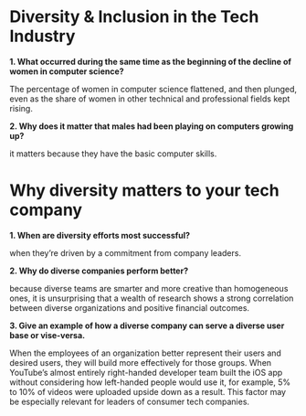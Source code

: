 # Diversity & Inclusion in the Tech Industry

**1. What occurred during the same time as the beginning of the decline of women in computer science?**

 The percentage of women in computer science flattened, and then plunged, even as the share of women in other technical and professional fields kept rising.

**2. Why does it matter that males had been playing on computers growing up?**

it matters because they have the basic computer skills.

# Why diversity matters to your tech company

**1. When are diversity efforts most successful?**

when they’re driven by a commitment from company leaders. 

**2. Why do diverse companies perform better?**

because diverse teams are smarter and more creative than homogeneous ones, it is unsurprising that a wealth of research shows a strong correlation between diverse organizations and positive financial outcomes.

**3. Give an example of how a diverse company can serve a diverse user base or vise-versa.**

When the employees of an organization better represent their users and desired users, they will build more effectively for those groups. When YouTube’s almost entirely right-handed developer team built the iOS app without considering how left-handed people would use it, for example, 5% to 10% of videos were uploaded upside down as a result. This factor may be especially relevant for leaders of consumer tech companies.
